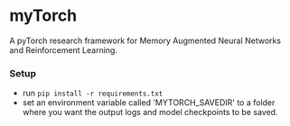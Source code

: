 # myTorch

A pyTorch research framework for Memory Augmented Neural Networks and Reinforcement Learning.

### Setup

* run `pip install -r requirements.txt`
* set an environment variable called 'MYTORCH_SAVEDIR' to a folder where you want the output logs and model checkpoints to be saved.
